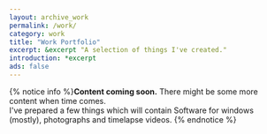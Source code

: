 ```yaml
---
layout: archive_work
permalink: /work/
category: work
title: "Work Portfolio"
excerpt: &excerpt "A selection of things I've created."
introduction: *excerpt
ads: false
---
```


{% notice info %}**Content coming soon.** There might be some more content when time comes.  
I've prepared a few things which will contain Software for windows (mostly), photographs and timelapse videos.
{% endnotice %}
